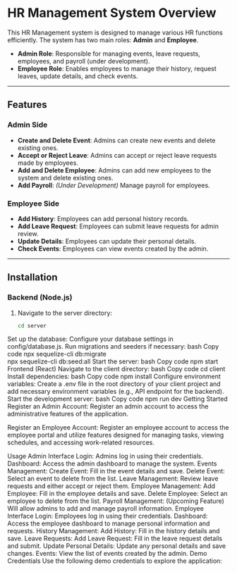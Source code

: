 # HR Management System Overview

This HR Management system is designed to manage various HR functions efficiently. The system has two main roles: **Admin** and **Employee**.  

- **Admin Role**: Responsible for managing events, leave requests, employees, and payroll (under development).  
- **Employee Role**: Enables employees to manage their history, request leaves, update details, and check events.

---

## Features

### Admin Side  
- **Create and Delete Event**: Admins can create new events and delete existing ones.  
- **Accept or Reject Leave**: Admins can accept or reject leave requests made by employees.  
- **Add and Delete Employee**: Admins can add new employees to the system and delete existing ones.  
- **Add Payroll**: *(Under Development)* Manage payroll for employees.  

### Employee Side  
- **Add History**: Employees can add personal history records.  
- **Add Leave Request**: Employees can submit leave requests for admin review.  
- **Update Details**: Employees can update their personal details.  
- **Check Events**: Employees can view events created by the admin.  

---

## Installation

### Backend (Node.js)  
1. Navigate to the server directory:  
   ```bash
   cd server
Set up the database:
Configure your database settings in config/database.js.
Run migrations and seeders if necessary:
bash
Copy code
npx sequelize-cli db:migrate  
npx sequelize-cli db:seed:all
Start the server:
bash
Copy code
npm start
Frontend (React)
Navigate to the client directory:
bash
Copy code
cd client
Install dependencies:
bash
Copy code
npm install
Configure environment variables:
Create a .env file in the root directory of your client project and add necessary environment variables (e.g., API endpoint for the backend).
Start the development server:
bash
Copy code
npm run dev
Getting Started
Register an Admin Account:
Register an admin account to access the administrative features of the application.

Register an Employee Account:
Register an employee account to access the employee portal and utilize features designed for managing tasks, viewing schedules, and accessing work-related resources.

Usage
Admin Interface
Login: Admins log in using their credentials.
Dashboard: Access the admin dashboard to manage the system.
Events Management:
Create Event: Fill in the event details and save.
Delete Event: Select an event to delete from the list.
Leave Management:
Review leave requests and either accept or reject them.
Employee Management:
Add Employee: Fill in the employee details and save.
Delete Employee: Select an employee to delete from the list.
Payroll Management: (Upcoming Feature) Will allow admins to add and manage payroll information.
Employee Interface
Login: Employees log in using their credentials.
Dashboard: Access the employee dashboard to manage personal information and requests.
History Management:
Add History: Fill in the history details and save.
Leave Requests:
Add Leave Request: Fill in the leave request details and submit.
Update Personal Details: Update any personal details and save changes.
Events: View the list of events created by the admin.
Demo Credentials
Use the following demo credentials to explore the application:

